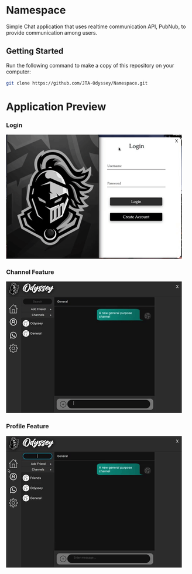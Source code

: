 # Namespace

Simple Chat application that uses realtime communication API, PubNub, to provide communication among users.

## Getting Started
Run the following command to make a copy of this repository on your computer:
```bash
git clone https://github.com/JTA-Odyssey/Namespace.git
```
# Application Preview
### Login
![](gif/login.gif)

### Channel Feature
![](gif/channels.gif)

### Profile Feature
![](gif/profile.gif)

